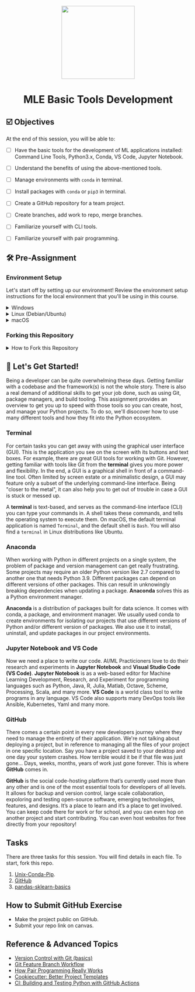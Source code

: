 <p align = "center" draggable=”false” ><img src="https://user-images.githubusercontent.com/37101144/161836199-fdb0219d-0361-4988-bf26-48b0fad160a3.png" 
     width="200px"
     height="auto"/>
</p>



# <h1 align="center" id="heading">MLE Basic Tools Development</h1>



## ☑️ Objectives
At the end of this session, you will be able to:
- [ ] Have the basic tools for the development of ML applications installed: Command Line Tools, Python3.x, Conda, VS Code, Jupyter Notebook.
- [ ] Understand the benefits of using the above-mentioned tools.
- [ ] Manage environments with `conda` in terminal. 
- [ ] Install packages with `conda` or `pip3` in terminal.
- [ ] Create a GitHub repository for a team project.
- [ ] Create branches, add work to repo, merge branches.
- [ ] Familiarize yourself with CLI tools.
- [ ] Familiarize yourself with pair programming.


## :hammer_and_wrench: Pre-Assignment

### Environment Setup
Let's start off by setting up our environment!  Review the environment setup instructions for the local environment that you'll be using in this course.
<details>
  <summary>Windows</summary>


* Install [Windows Subsystem for Linux](https://docs.microsoft.com/en-us/windows/wsl/install) using Powershell

```powershell
wsl --install -d Ubuntu-20.04
```
* Install [Windows Terminal](https://www.microsoft.com/en-us/p/windows-terminal/9n0dx20hk701?activetab=pivot:overviewtab) (You can even make it your [default!](https://devblogs.microsoft.com/commandline/windows-terminal-as-your-default-command-line-experience/))
* Install [Ubuntu](https://www.microsoft.com/en-us/p/ubuntu/9pdxgncfsczv?activetab=pivot:overviewtab)
    
(If you find yourself getting stuck on the WSL2 install, [here](https://www.youtube.com/watch?v=VMZH9Pj2dXw&ab_channel=StefanRows) is a link to video instructions)

Give it a test drive! 

![WindowsTerminal](https://user-images.githubusercontent.com/72572922/160048214-37f08855-8b29-4c13-9d25-e0f69806f752.jpg)

Continue by installing the following tools using [Windows Terminal](https://www.microsoft.com/en-us/p/windows-terminal/9n0dx20hk701?activetab=pivot:overviewtab) to setup your environment. When prompted, make sure to add `conda` to `init`.

| Tool | Purpose | Command                                                                                           |
| :-------- | :-------- | :------------------------------------------------------------------------------------------------ |
| :snake: **Anaconda**  | Python & ML Toolkits | `wget https://repo.anaconda.com/archive/Anaconda3-2021.11-Linux-x86_64.sh` <br> `bash Anaconda3-2021.11-Linux-x86_64.sh` <br> `source ~/.bashrc` |
| :octocat: **Git**  | Version Control | `sudo apt update && sudo apt upgrade` <br> `sudo apt install git-all`   |

</details>

<details>
  <summary>Linux (Debian/Ubuntu)</summary>

Open terminal using <kbd>Ctrl</kbd>+<kbd>Shift</kbd>+<kbd>T</kbd>. Enter the following commands in terminal to setup your environment. When prompted, make sure to add `conda` to `init`.
| Tool | Purpose | Command                                                                                           |
| :-------- | :-------- | :------------------------------------------------------------------------------------------------ |
| :snake: **Anaconda**  | Python & ML Toolkits | `wget https://repo.anaconda.com/archive/Anaconda3-2021.11-Linux-x86_64.sh` <br> `bash Anaconda3-2021.11-Linux-x86_64.sh` <br> `source ~/.bashrc` |
| :octocat: **Git**  | Version Control | `sudo apt update && sudo apt upgrade` <br> `sudo apt install git-all`   |

</details>

<details>
  <summary>macOS</summary>

To get started, we need to download the MacOS package manager, <strong>Homebrew</strong> :beer:, so that we can download the tools we'll be using in the course. If you don't already have Homebrew installed, run the following commands:

1. Open terminal using <kbd>⌘</kbd>+<kbd>Space</kbd> and type `terminal`.

2. Install Homebrew using the command below, following the command prompts:

    `/bin/bash -c "$(curl -fsSL https://raw.githubusercontent.com/Homebrew/install/HEAD/install.sh)"` 

3. Update Homebrew (This may take a few minutes)

    `git -C /usr/local/Homebrew/Library/Taps/homebrew/homebrew-core fetch --unshallow`

    `git -C /usr/local/Homebrew/Library/Taps/homebrew/homebrew-cask fetch`
     
4. Install the `wget` command to continue following along
     `brew install wget`

Enter the following commands in terminal to setup your environment. When prompted, make sure to add `conda` to `init`.

| Tool | Purpose | Command                                                                                           |
| :-------- | :-------- | :------------------------------------------------------------------------------------------------ |
| :snake: **Anaconda**  | Python & ML Toolkits | `wget https://repo.anaconda.com/archive/Anaconda3-2021.11-MacOSX-x86_64.sh` <br> `bash Anaconda3-2021.11-MacOSX-x86_64.sh` <br> `source ~/.bashrc` |
| :octocat: **Git**  | Version Control | `brew install git`   |

</details>

### Forking this Repository

<details>
     <summary>How to Fork this Repository</summary>

     
  1. Within `WSL` or `UNIX`, open your terminal and navigate to a place where you would like to make a directory to hold all your files for this class using the command `cd`. 


  ```console
  cd {directory name}
  ```
  
  2. Once there, make a top level directory using `mkdir`. Then `cd` into it. 

  ```console
  mkdir fourthbrain
  ```

  ```console
  cd fourthbrain
  ```

  3. In your browser, navigate to **this** repo to copy the repo url
     
     ![testing](https://user-images.githubusercontent.com/37101144/174395581-8ecd3eb0-2d4e-4328-8503-0d5f166de18b.png)
     
     
  4. Run your `git clone {repo url}` command (without `{` `}`. 

  ```console
  git clone {repo url}
  ```
     
     
  5. Now let's get into our directory so we can access the contents of the repo!

  ```console
  cd {repo name}
  ```
     
  6. Your repository will still be linked to the remote you cloned it from. If you want to integrate new changes from the source, you’ll still want the source remote, but it shouldn’t be the default “origin” remote. So, you’ll want to rename the default remote from `origin` to `upstream`.
     
  ```console
  git remote rename origin upstream
  ```
     
  7. And then add your own remote as the new `origin`, **which you will probably need to make manually if you plan on pushing it back to Github**. See here.
  
  ```console
  git remote add origin https://github.com/author/ForkName
  ```


  8. Once that’s done, you’ll probably need to set the default remote for each branch to your fork.
  
  ```console
  git branch --set-upstream-to origin
  ```
  
  9. To integrate changes, you will need to fetch the upstream remote, checkout the master branch, and rebase to upstream/master
     
  ```console
  git fetch upstream

  git checkout master
  
  git rebase upstream/master
  ```
     
  10. After this, you may need to force push if this is the first time rebasing
  
  ```console
  git push -f origin master
  ```
     
     
</details>


## :rocket: Let's Get Started! 
Being a developer can be quite overwhelming these days. Getting familiar with a codebase and the framework(s) is not the whole story. There is also a real demand of additional skills to get your job done, such as using Git, package managers, and build tooling. This assignment provides an overview to get you up to speed with those tools so you can create, host, and manage your Python projects. To do so, we'll disocover how to use many different tools and how they fit into the Python ecosystem. 

### Terminal
For certain tasks you can get away with using the graphical user interface (GUI). This is the application you see on the screen with its buttons and text boxes. For example, there are great GUI tools for working with Git. However, getting familiar with tools like Git from the **terminal** gives you more power and flexibility. In the end, a GUI is a graphical shell in front of a command-line tool. Often limited by screen estate or a minimalistic design, a GUI may feature only a subset of the underlying command-line interface. Being "closer to the metal", it can also help you to get out of trouble in case a GUI is stuck or messed up.

A **terminal** is text-based, and serves as the command-line interface (CLI) you can type your commands in. A shell takes these commands, and tells the operating system to execute them. On macOS, the default terminal application is named `Terminal`, and the default shell is `Bash`. You will also find a `terminal` in Linux distributions like Ubuntu.

### Anaconda
When working with Python in different projects on a single system, the problem of package and version management can get really frustrating. Some projects may require an older Python version like 2.7 compared to another one that needs Python 3.9. Different packages can depend on different versions of other packages. This can result in unknowingly breaking dependencies when updating a package. **Anaconda** solves this as a Python environment manager.

**Anaconda** is a distribution of packages built for data science. It comes with conda, a package, and environment manager. We usually used conda to create environments for isolating our projects that use different versions of Python and/or different version of packages. We also use it to install, uninstall, and update packages in our project environments.

### Jupyter Notebook and VS Code
Now we need a place to write our code. AI/ML Practicioners love to do their research and experiments in **Jupyter Notebook** and **Visual Studio Code (VS Code)**. **Jupyter Notebook** is as a web-based editor for Machine Learning Development, Research, and Experiment for programming languages such as Python, Java, R, Julia, Matlab, Octave, Scheme, Processing, Scala, and many more. **VS Code** is a world class tool to write programs in any language. VS Code also supports many DevOps tools like Ansible, Kubernetes, Yaml and many more.


### GitHub

There comes a certain point in every new developers journey where they need to manage the entirety of their application. We're not talking about deploying a project, but in reference to managing all the files of your project in one specific location. Say you have a project saved to your desktop and one day your system crashes. How terrible would it be if that file was just gone… Days, weeks, months, years of work just gone forever. This is where **GitHub** comes in.

**GitHub** is the social code-hosting platform that’s currently used more than any other and is one of the most essential tools for developers of all levels. It allows for backup and version control, large scale collaboration, expoloring and testing open-source software, emerging technologies, features, and designs. It’s a place to learn and it’s a place to get involved. You can keep code there for work or for school, and you can even hop on another project and start contributing. You can even host websites for free directly from your repository!


## Tasks
There are three tasks for this session. You will find details in each file. To start, fork this repo. 
1. [Unix-Conda-Pip](nb/unix-conda-pip.ipynb). 
2. [GitHub](md/git-more.md)
3. [pandas-sklearn-basics](pandas-sklearn-basics/)

## How to Submit GitHub Exercise
- Make the project public on GitHub.
- Submit your repo link on canvas. 

## Reference & Advanced Topics
- [Version Control with Git (basics)](https://swcarpentry.github.io/git-novice/)
- [Git Feature Branch Workflow](https://www.atlassian.com/git/tutorials/comparing-workflows/feature-branch-workflow)
- [How Pair Programming Really Works](https://cs.wellesley.edu/~webdb/lectures/01-Overview/PairProgramming.pdf)
- [Cookiecutter: Better Project Templates](https://cookiecutter.readthedocs.io/en/latest/)
- [CI: Building and Testing Python with GitHub Actions](https://docs.github.com/actions/automating-builds-and-tests/building-and-testing-nodejs-or-python?langId=py)
